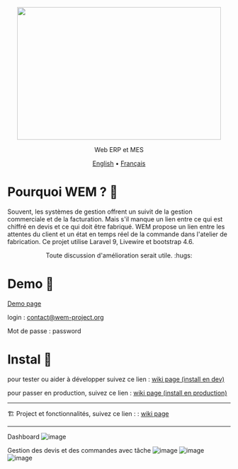 <p align="center">
  <img width="460" height="300" src="https://user-images.githubusercontent.com/75578469/127404015-3706b77f-dea3-4acb-a722-06f483de95a9.png">
</p>


<p align="center">Web ERP et MES</p>

<p align="center">
  <a href="https://github.com/SMEWebify/WebErpMesv2/blob/WEM-2.0/README.md">English</a> •
  <a href="https://github.com/SMEWebify/WebErpMesv2/blob/WEM-2.0/docs/README-fr.md">Français</a>
</p>

# Pourquoi WEM ? :monocle_face:

Souvent, les systèmes de gestion offrent un suivit de la gestion commerciale et de la facturation. Mais s'il manque un lien entre ce qui est chiffré en devis et ce qui doit être fabriqué. WEM propose un lien entre les attentes du client et un état en temps réel de la commande dans l'atelier de fabrication. Ce projet utilise Laravel 9, Livewire et bootstrap 4.6.


<p align="center">Toute discussion d'amélioration serait utile. :hugs:</p>

# Demo :eyes:

[Demo page](http://demo.wem-project.org) 

login : contact@wem-project.org 

Mot de passe : password

# Instal :construction_worker:
pour tester ou aider à développer suivez ce lien : [wiki page (install en dev)](https://github.com/SMEWebify/WebErpMesv2/wiki/Installation-Steps-(for-dev))

pour passer en production, suivez ce lien : [wiki page (install en production)](https://github.com/SMEWebify/WebErpMesv2/wiki/Installation-Steps-(for-production))

-----------------

:building_construction: Project et fonctionnalités, suivez ce lien : : [wiki page](https://github.com/SMEWebify/WebErpMesv2/wiki/Features)
  
-----------------
Dashboard
![image](https://user-images.githubusercontent.com/75578469/164035450-16391d88-1724-4bfa-ab25-bd5528f9f690.png)


Gestion des devis et des commandes avec tâche
![image](https://user-images.githubusercontent.com/75578469/164035570-33da9040-7df4-4551-bb69-7ec88e80673b.png)
![image](https://user-images.githubusercontent.com/75578469/164035711-504ac598-9385-486b-98f0-87a6a0a3b24a.png)
![image](https://user-images.githubusercontent.com/75578469/177055341-330a2ca4-61f4-4293-9774-42b05d7165ee.png)




